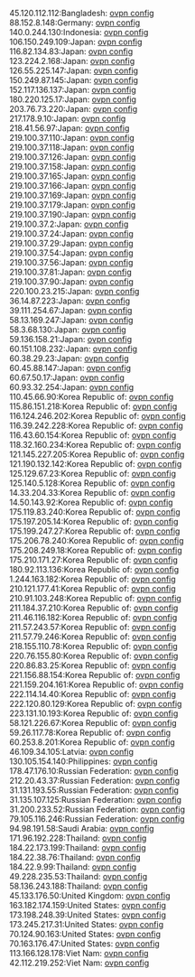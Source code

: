 45.120.112.112:Bangladesh: [ovpn config](vpn/45_120_112_112.ovpn)  
88.152.8.148:Germany: [ovpn config](vpn/88_152_8_148.ovpn)  
140.0.244.130:Indonesia: [ovpn config](vpn/140_0_244_130.ovpn)  
106.150.249.109:Japan: [ovpn config](vpn/106_150_249_109.ovpn)  
116.82.134.83:Japan: [ovpn config](vpn/116_82_134_83.ovpn)  
123.224.2.168:Japan: [ovpn config](vpn/123_224_2_168.ovpn)  
126.55.225.147:Japan: [ovpn config](vpn/126_55_225_147.ovpn)  
150.249.87.145:Japan: [ovpn config](vpn/150_249_87_145.ovpn)  
152.117.136.137:Japan: [ovpn config](vpn/152_117_136_137.ovpn)  
180.220.125.17:Japan: [ovpn config](vpn/180_220_125_17.ovpn)  
203.76.73.220:Japan: [ovpn config](vpn/203_76_73_220.ovpn)  
217.178.9.10:Japan: [ovpn config](vpn/217_178_9_10.ovpn)  
218.41.56.97:Japan: [ovpn config](vpn/218_41_56_97.ovpn)  
219.100.37.110:Japan: [ovpn config](vpn/219_100_37_110.ovpn)  
219.100.37.118:Japan: [ovpn config](vpn/219_100_37_118.ovpn)  
219.100.37.126:Japan: [ovpn config](vpn/219_100_37_126.ovpn)  
219.100.37.158:Japan: [ovpn config](vpn/219_100_37_158.ovpn)  
219.100.37.165:Japan: [ovpn config](vpn/219_100_37_165.ovpn)  
219.100.37.166:Japan: [ovpn config](vpn/219_100_37_166.ovpn)  
219.100.37.169:Japan: [ovpn config](vpn/219_100_37_169.ovpn)  
219.100.37.179:Japan: [ovpn config](vpn/219_100_37_179.ovpn)  
219.100.37.190:Japan: [ovpn config](vpn/219_100_37_190.ovpn)  
219.100.37.2:Japan: [ovpn config](vpn/219_100_37_2.ovpn)  
219.100.37.24:Japan: [ovpn config](vpn/219_100_37_24.ovpn)  
219.100.37.29:Japan: [ovpn config](vpn/219_100_37_29.ovpn)  
219.100.37.54:Japan: [ovpn config](vpn/219_100_37_54.ovpn)  
219.100.37.56:Japan: [ovpn config](vpn/219_100_37_56.ovpn)  
219.100.37.81:Japan: [ovpn config](vpn/219_100_37_81.ovpn)  
219.100.37.90:Japan: [ovpn config](vpn/219_100_37_90.ovpn)  
220.100.23.215:Japan: [ovpn config](vpn/220_100_23_215.ovpn)  
36.14.87.223:Japan: [ovpn config](vpn/36_14_87_223.ovpn)  
39.111.254.67:Japan: [ovpn config](vpn/39_111_254_67.ovpn)  
58.13.169.247:Japan: [ovpn config](vpn/58_13_169_247.ovpn)  
58.3.68.130:Japan: [ovpn config](vpn/58_3_68_130.ovpn)  
59.136.158.21:Japan: [ovpn config](vpn/59_136_158_21.ovpn)  
60.151.108.232:Japan: [ovpn config](vpn/60_151_108_232.ovpn)  
60.38.29.23:Japan: [ovpn config](vpn/60_38_29_23.ovpn)  
60.45.88.147:Japan: [ovpn config](vpn/60_45_88_147.ovpn)  
60.67.50.17:Japan: [ovpn config](vpn/60_67_50_17.ovpn)  
60.93.32.254:Japan: [ovpn config](vpn/60_93_32_254.ovpn)  
110.45.66.90:Korea Republic of: [ovpn config](vpn/110_45_66_90.ovpn)  
115.86.151.218:Korea Republic of: [ovpn config](vpn/115_86_151_218.ovpn)  
116.124.246.202:Korea Republic of: [ovpn config](vpn/116_124_246_202.ovpn)  
116.39.242.228:Korea Republic of: [ovpn config](vpn/116_39_242_228.ovpn)  
116.43.60.154:Korea Republic of: [ovpn config](vpn/116_43_60_154.ovpn)  
118.32.160.234:Korea Republic of: [ovpn config](vpn/118_32_160_234.ovpn)  
121.145.227.205:Korea Republic of: [ovpn config](vpn/121_145_227_205.ovpn)  
121.190.132.142:Korea Republic of: [ovpn config](vpn/121_190_132_142.ovpn)  
125.129.67.23:Korea Republic of: [ovpn config](vpn/125_129_67_23.ovpn)  
125.140.5.128:Korea Republic of: [ovpn config](vpn/125_140_5_128.ovpn)  
14.33.204.33:Korea Republic of: [ovpn config](vpn/14_33_204_33.ovpn)  
14.50.143.92:Korea Republic of: [ovpn config](vpn/14_50_143_92.ovpn)  
175.119.83.240:Korea Republic of: [ovpn config](vpn/175_119_83_240.ovpn)  
175.197.205.14:Korea Republic of: [ovpn config](vpn/175_197_205_14.ovpn)  
175.199.247.27:Korea Republic of: [ovpn config](vpn/175_199_247_27.ovpn)  
175.206.78.240:Korea Republic of: [ovpn config](vpn/175_206_78_240.ovpn)  
175.208.249.18:Korea Republic of: [ovpn config](vpn/175_208_249_18.ovpn)  
175.210.171.27:Korea Republic of: [ovpn config](vpn/175_210_171_27.ovpn)  
180.92.113.136:Korea Republic of: [ovpn config](vpn/180_92_113_136.ovpn)  
1.244.163.182:Korea Republic of: [ovpn config](vpn/1_244_163_182.ovpn)  
210.121.177.41:Korea Republic of: [ovpn config](vpn/210_121_177_41.ovpn)  
210.91.103.248:Korea Republic of: [ovpn config](vpn/210_91_103_248.ovpn)  
211.184.37.210:Korea Republic of: [ovpn config](vpn/211_184_37_210.ovpn)  
211.46.116.182:Korea Republic of: [ovpn config](vpn/211_46_116_182.ovpn)  
211.57.243.57:Korea Republic of: [ovpn config](vpn/211_57_243_57.ovpn)  
211.57.79.246:Korea Republic of: [ovpn config](vpn/211_57_79_246.ovpn)  
218.155.110.78:Korea Republic of: [ovpn config](vpn/218_155_110_78.ovpn)  
220.76.155.80:Korea Republic of: [ovpn config](vpn/220_76_155_80.ovpn)  
220.86.83.25:Korea Republic of: [ovpn config](vpn/220_86_83_25.ovpn)  
221.156.88.154:Korea Republic of: [ovpn config](vpn/221_156_88_154.ovpn)  
221.159.204.161:Korea Republic of: [ovpn config](vpn/221_159_204_161.ovpn)  
222.114.14.40:Korea Republic of: [ovpn config](vpn/222_114_14_40.ovpn)  
222.120.80.129:Korea Republic of: [ovpn config](vpn/222_120_80_129.ovpn)  
223.131.10.193:Korea Republic of: [ovpn config](vpn/223_131_10_193.ovpn)  
58.121.226.67:Korea Republic of: [ovpn config](vpn/58_121_226_67.ovpn)  
59.26.117.78:Korea Republic of: [ovpn config](vpn/59_26_117_78.ovpn)  
60.253.8.201:Korea Republic of: [ovpn config](vpn/60_253_8_201.ovpn)  
46.109.34.105:Latvia: [ovpn config](vpn/46_109_34_105.ovpn)  
130.105.154.140:Philippines: [ovpn config](vpn/130_105_154_140.ovpn)  
178.47.176.10:Russian Federation: [ovpn config](vpn/178_47_176_10.ovpn)  
212.20.43.37:Russian Federation: [ovpn config](vpn/212_20_43_37.ovpn)  
31.131.193.55:Russian Federation: [ovpn config](vpn/31_131_193_55.ovpn)  
31.135.107.125:Russian Federation: [ovpn config](vpn/31_135_107_125.ovpn)  
31.200.233.52:Russian Federation: [ovpn config](vpn/31_200_233_52.ovpn)  
79.105.116.246:Russian Federation: [ovpn config](vpn/79_105_116_246.ovpn)  
94.98.191.58:Saudi Arabia: [ovpn config](vpn/94_98_191_58.ovpn)  
171.96.192.228:Thailand: [ovpn config](vpn/171_96_192_228.ovpn)  
184.22.173.199:Thailand: [ovpn config](vpn/184_22_173_199.ovpn)  
184.22.38.76:Thailand: [ovpn config](vpn/184_22_38_76.ovpn)  
184.22.9.99:Thailand: [ovpn config](vpn/184_22_9_99.ovpn)  
49.228.235.53:Thailand: [ovpn config](vpn/49_228_235_53.ovpn)  
58.136.243.188:Thailand: [ovpn config](vpn/58_136_243_188.ovpn)  
45.133.176.50:United Kingdom: [ovpn config](vpn/45_133_176_50.ovpn)  
163.182.174.159:United States: [ovpn config](vpn/163_182_174_159.ovpn)  
173.198.248.39:United States: [ovpn config](vpn/173_198_248_39.ovpn)  
173.245.217.31:United States: [ovpn config](vpn/173_245_217_31.ovpn)  
70.124.90.163:United States: [ovpn config](vpn/70_124_90_163.ovpn)  
70.163.176.47:United States: [ovpn config](vpn/70_163_176_47.ovpn)  
113.166.128.178:Viet Nam: [ovpn config](vpn/113_166_128_178.ovpn)  
42.112.219.252:Viet Nam: [ovpn config](vpn/42_112_219_252.ovpn)  
